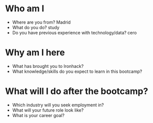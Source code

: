 # Who am I

* Where are you from? Madrid
* What do you do? study
* Do you have previous experience with technology/data? cero

# Why am I here

* What has brought you to Ironhack? 
* What knowledge/skills do you expect to learn in this bootcamp?

# What will I do after the bootcamp?

* Which industry will you seek employment in?
* What will your future role look like?
* What is your career goal?
